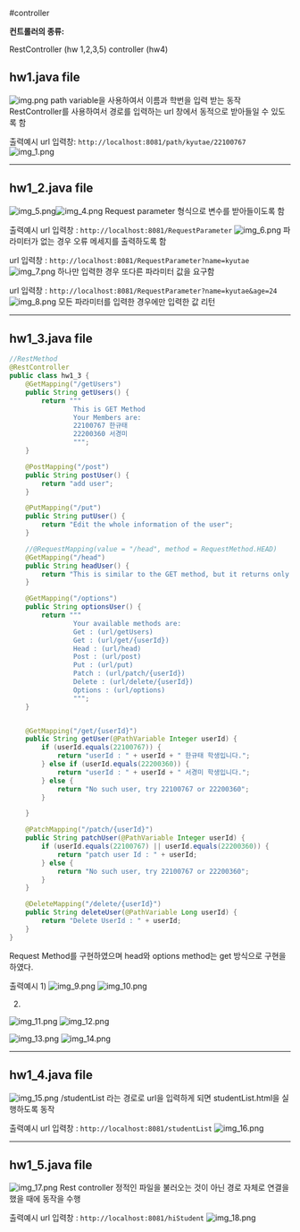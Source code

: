 #controller

**컨트롤러의 종류:**

RestController (hw 1,2,3,5)
controller (hw4)


## hw1.java file
![img.png](img.png)
path variable을 사용하여서 이름과 학번을 입력 받는 동작
RestController를 사용하여서 경로를 입력하는 url 창에서 동적으로 받아들일 수 있도록 함

출력예시
url 입력창: `http://localhost:8081/path/kyutae/22100767`
![img_1.png](img_1.png)

---

## hw1_2.java file
![img_5.png](img_5.png)![img_4.png](img_4.png)
Request parameter 형식으로 변수를 받아들이도록 함

출력예시
url 입력창 : `http://localhost:8081/RequestParameter`
![img_6.png](img_6.png)
파라미터가 없는 경우 오류 메세지를 출력하도록 함

url 입력창 : `http://localhost:8081/RequestParameter?name=kyutae`
![img_7.png](img_7.png)
하나만 입력한 경우 또다른 파라미터 값을 요구함

url 입력창 : `http://localhost:8081/RequestParameter?name=kyutae&age=24`
![img_8.png](img_8.png)
모든 파라미터를 입력한 경우에만 입력한 값 리턴

---

## hw1_3.java file
```java
//RestMethod
@RestController
public class hw1_3 {
    @GetMapping("/getUsers")
    public String getUsers() {
        return """
                This is GET Method
                Your Members are:
                22100767 한규태
                22200360 서경미
                """;
    }

    @PostMapping("/post")
    public String postUser() {
        return "add user";
    }

    @PutMapping("/put")
    public String putUser() {
        return "Edit the whole information of the user";
    }

    //@RequestMapping(value = "/head", method = RequestMethod.HEAD)
    @GetMapping("/head")
    public String headUser() {
        return "This is similar to the GET method, but it returns only the header information without the body.";
    }

    @GetMapping("/options")
    public String optionsUser() {
        return """
                Your available methods are:
                Get : (url/getUsers)
                Get : (url/get/{userId})
                Head : (url/head)
                Post : (url/post)
                Put : (url/put)
                Patch : (url/patch/{userId})
                Delete : (url/delete/{userId})
                Options : (url/options)
                """;
    }


    @GetMapping("/get/{userId}")
    public String getUser(@PathVariable Integer userId) {
        if (userId.equals(22100767)) {
            return "userId : " + userId + " 한규태 학생입니다.";
        } else if (userId.equals(22200360)) {
            return "userId : " + userId + " 서경미 학생입니다.";
        } else {
            return "No such user, try 22100767 or 22200360";
        }

    }

    @PatchMapping("/patch/{userId}")
    public String patchUser(@PathVariable Integer userId) {
        if (userId.equals(22100767) || userId.equals(22200360)) {
            return "patch user Id : " + userId;
        } else {
            return "No such user, try 22100767 or 22200360";
        }
    }

    @DeleteMapping("/delete/{userId}")
    public String deleteUser(@PathVariable Long userId) {
        return "Delete UserId : " + userId;
    }
}
```
Request Method를 구현하였으며 head와 options method는 get 방식으로 구현을 하였다.

출력예시
1)
![img_9.png](img_9.png)
![img_10.png](img_10.png)

2)
![img_11.png](img_11.png)
![img_12.png](img_12.png)

![img_13.png](img_13.png)
![img_14.png](img_14.png)

---
## hw1_4.java file
![img_15.png](img_15.png)
/studentList 라는 경로로 url을 입력하게 되면 studentList.html을 실행하도록 동작

출력예시
url 입력창 : `http://localhost:8081/studentList`
![img_16.png](img_16.png)

---

## hw1_5.java file
![img_17.png](img_17.png)
Rest controller
정적인 파일을 불러오는 것이 아닌 경로 자체로 연결을 했을 때에 동작을 수행

출력예시
url 입력창 : `http://localhost:8081/hiStudent`
![img_18.png](img_18.png)
